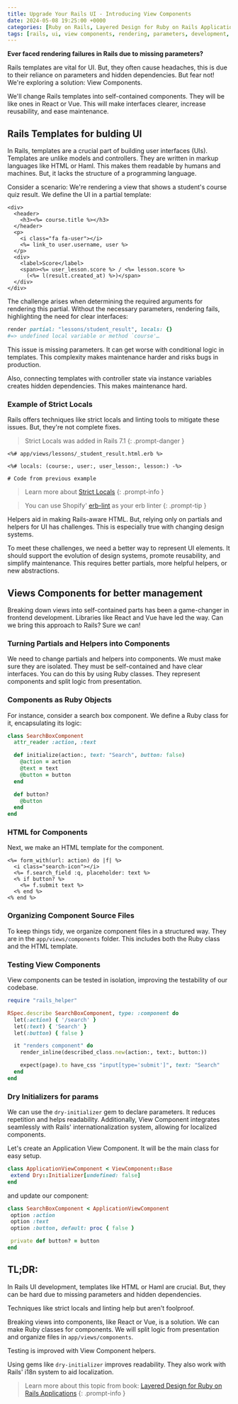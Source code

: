 ```yaml
---
title: Upgrade Your Rails UI - Introducing View Components
date: 2024-05-08 19:25:00 +0000
categories: [Ruby on Rails, Layered Design for Ruby on Rails Applications]
tags: [rails, ui, view components, rendering, parameters, development, web development]
---
```


**Ever faced rendering failures in Rails due to missing parameters?**

Rails templates are vital for UI. But, they often cause headaches, this is due to their reliance on parameters and hidden dependencies. But fear not! We're exploring a solution: View Components.

We'll change Rails templates into self-contained components. They will be like ones in React or Vue. This will make interfaces clearer, increase reusability, and ease maintenance.

## Rails Templates for bulding UI

In Rails, templates are a crucial part of building user interfaces (UIs). Templates are unlike models and controllers. They are written in markup languages like HTML or Haml. This makes them readable by humans and machines. But, it lacks the structure of a programming language.

Consider a scenario: We're rendering a view that shows a student's course quiz result. We define the UI in a partial template:

```erb
<div>
  <header>
    <h3><%= course.title %></h3>
  </header>
  <p>
    <i class="fa fa-user"></i>
    <%= link_to user.username, user %>
  </p>
  <div>
    <label>Score</label>
    <span><%= user_lesson.score %> / <%= lesson.score %>
      (<%= l(result.created_at) %>)</span>
  </div>
</div>
```

The challenge arises when determining the required arguments for rendering this partial. Without the necessary parameters, rendering fails, highlighting the need for clear interfaces:

```ruby
render partial: "lessons/student_result", locals: {}
#=> undefined local variable or method `course'…
```

This issue is missing parameters. It can get worse with conditional logic in templates. This complexity makes maintenance harder and risks bugs in production.

Also, connecting templates with controller state via instance variables creates hidden dependencies. This makes maintenance hard.

### Example of Strict Locals

Rails offers techniques like strict locals and linting tools to mitigate these issues. But, they're not complete fixes.

> Strict Locals was added in Rails 7.1
{: .prompt-danger }

```erb
<%# app/views/lessons/_student_result.html.erb %>

<%# locals: (course:, user:, user_lesson:, lesson:) -%>

# Code from previous example
```

> Learn more about [Strict Locals](https://edgeguides.rubyonrails.org/action_view_overview.html#strict-locals)
{: .prompt-info }

> You can use Shopify' [erb-lint](https://github.com/Shopify/erb-lint) as your erb linter
{: .prompt-tip }

Helpers aid in making Rails-aware HTML. But, relying only on partials and helpers for UI has challenges. This is especially true with changing design systems.

To meet these challenges, we need a better way to represent UI elements. It should support the evolution of design systems, promote reusability, and simplify maintenance. This requires better partials, more helpful helpers, or new abstractions.

## Views Components for better management

Breaking down views into self-contained parts has been a game-changer in frontend development. Libraries like React and Vue have led the way. Can we bring this approach to Rails? Sure we can!

### Turning Partials and Helpers into Components

We need to change partials and helpers into components. We must make sure they are isolated. They must be self-contained and have clear interfaces. You can do this by using Ruby classes. They represent components and split logic from presentation.

### Components as Ruby Objects

For instance, consider a search box component. We define a Ruby class for it, encapsulating its logic:

```ruby
class SearchBoxComponent
  attr_reader :action, :text

  def initialize(action:, text: "Search", button: false)
    @action = action
    @text = text
    @button = button
  end

  def button?
    @button
  end
end
```

### HTML for Components

Next, we make an HTML template for the component.

```erb
<%= form_with(url: action) do |f| %>
  <i class="search-icon"></i>
  <%= f.search_field :q, placeholder: text %>
  <% if button? %>
    <%= f.submit text %>
  <% end %>
<% end %>
```

### Organizing Component Source Files

To keep things tidy, we organize component files in a structured way. They are in the `app/views/components` folder. This includes both the Ruby class and the HTML template.

### Testing View Components

View components can be tested in isolation, improving the testability of our codebase.

```ruby
require "rails_helper"

RSpec.describe SearchBoxComponent, type: :component do
  let(:action) { '/search' }
  let(:text) { 'Search' }
  let(:button) { false }

  it "renders component" do
    render_inline(described_class.new(action:, text:, button:))

    expect(page).to have_css "input[type='submit']", text: "Search"
  end
end
```

### Dry Initializers for params

We can use the `dry-initializer` gem to declare parameters. It reduces repetition and helps readability. Additionally, View Component integrates seamlessly with Rails' internationalization system, allowing for localized components.

Let's create an Application View Component. It will be the main class for easy setup.

```ruby
class ApplicationViewComponent < ViewComponent::Base
 extend Dry::Initializer[undefined: false]
end
```

and update our component:

```ruby
class SearchBoxComponent < ApplicationViewComponent
 option :action
 option :text
 option :button, default: proc { false }

 private def button? = button
end
```

## TL;DR:
In Rails UI development, templates like HTML or Haml are crucial. But, they can be hard due to missing parameters and hidden dependencies.

Techniques like strict locals and linting help but aren't foolproof.

Breaking views into components, like React or Vue, is a solution. We can make Ruby classes for components. We will split logic from presentation and organize files in `app/views/components`.

Testing is improved with View Component helpers.

Using gems like `dry-initializer` improves readability. They also work with Rails' i18n system to aid localization.

> Learn more about this topic from book: [Layered Design for Ruby on Rails Applications](https://www.packtpub.com/product/layered-design-for-ruby-on-rails-applications/9781801813785)
{: .prompt-info }


